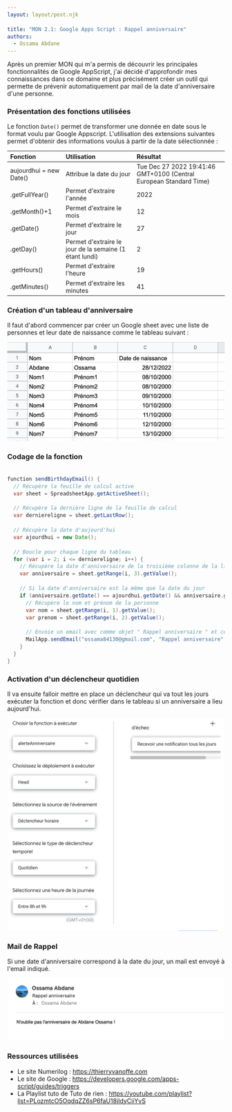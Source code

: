 ```yaml
---
layout: layout/post.njk

title: "MON 2.1: Google Apps Script : Rappel anniversaire"
authors:
  - Ossama Abdane
---
```

<!-- début résumé -->
Après un premier MON qui m'a permis de découvrir les principales fonctionnalités de Google AppScript, j'ai décidé d'approfondir mes connaissances dans ce domaine et plus précisément créer un outil qui permette de prévenir automatiquement par mail de la date d'anniversaire d'une personne.
<!-- fin résumé -->

### Présentation des fonctions utilisées

Le fonction `Date()` permet de transformer une donnée en date sous le format voulu par Google Appscript.
L'utilisation des extensions suivantes permet d'obtenir des informations voulus à partir de la date sélectionnée :

|Fonction |Utilisation | Résultat |
|:----|:----|:----|
| aujourdhui = new Date() | Attribue la date du jour | Tue Dec 27 2022 19:41:46 GMT+0100 (Central European Standard Time) |
|.getFullYear() | Permet d'extraire l'année | 2022 |
|.getMonth()+1 |Permet d'extraire le mois | 12 |
|.getDate() |Permet d'extraire le jour | 27 |
|.getDay() |Permet d'extraire le jour de la semaine (1 étant lundi) | 2 |
|.getHours() |Permet d'extraire l'heure | 19 |
|.getMinutes() |Permet d'extraire les minutes| 41 |


### Création d'un tableau d'anniversaire 

Il faut d'abord commencer par créer un Google sheet avec une liste de personnes et leur date de naissance comme le tableau suivant :

![Optional Text](Image3.png)

### Codage de la fonction

```java

function sendBirthdayEmail() {
  // Récupère la feuille de calcul active
  var sheet = SpreadsheetApp.getActiveSheet();
  
  // Récupère la dernière ligne de la feuille de calcul
  var derniereligne = sheet.getLastRow();
  
  // Récupère la date d'aujourd'hui
  var ajourdhui = new Date();
  
  // Boucle pour chaque ligne du tableau 
  for (var i = 2; i <= derniereligne; i++) {
    // Récupère la date d'anniversaire de la troisième colonne de la ligne
    var anniversaire = sheet.getRange(i, 3).getValue();
    
    // Si la date d'anniversaire est la même que la date du jour
    if (anniversaire.getDate() == ajourdhui.getDate() && anniversaire.getMonth() == ajourdhui.getMonth()) {
      // Récupère le nom et prénom de la personne
      var nom = sheet.getRange(i, 1).getValue();
      var prenom = sheet.getRange(i, 2).getValue();
      
      // Envoie un email avec comme objet " Rappel anniversaire " et comme contenu "N'oublie pas l'anniversaire de [Nom] !"
      MailApp.sendEmail("ossama84130@gmail.com", "Rappel anniversaire", "N'oublie pas l'anniversaire de " + nom +" " + prenom + " !");
    }
  }
}

```



### Activation d'un déclencheur quotidien

Il va ensuite falloir mettre en place un déclencheur qui va tout les jours exécuter la fonction et donc vérifier dans le tableau si un anniversaire a lieu aujourd'hui. 

![Optional Text](Image1.png)

### Mail de Rappel

Si une date d'anniversaire correspond à la date du jour, un mail est envoyé à l'email indiqué. 

![Optional Text](Image2.png)

### Ressources utilisées

* Le site Numerilog : https://thierryvanoffe.com
* Le site de Google : https://developers.google.com/apps-script/guides/triggers
* La Playlist tuto de Tuto de rien : https://youtube.com/playlist?list=PLozmtcO5OqdqZZ6sP6faU18jIdyCiiYvS